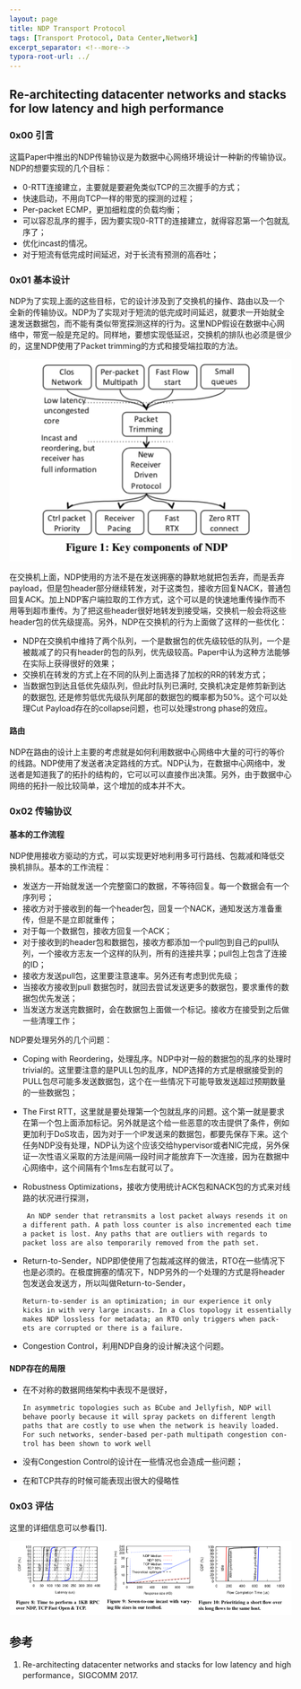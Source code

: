 ```yaml
---
layout: page
title: NDP Transport Protocol
tags: [Transport Protocol, Data Center,Network]
excerpt_separator: <!--more-->
typora-root-url: ../
---
```




## Re-architecting datacenter networks and stacks for low latency and high performance 



### 0x00 引言

  这篇Paper中推出的NDP传输协议是为数据中心网络环境设计一种新的传输协议。NDP的想要实现的几个目标：

* 0-RTT连接建立，主要就是要避免类似TCP的三次握手的方式；
* 快速启动，不用向TCP一样的带宽的探测的过程；
* Per-packet ECMP，更加细粒度的负载均衡；
* 可以容忍乱序的握手，因为要实现0-RTT的连接建立，就得容忍第一个包就乱序了；
* 优化incast的情况。
* 对于短流有低完成时间延迟，对于长流有预测的高吞吐；



### 0x01 基本设计

  NDP为了实现上面的这些目标，它的设计涉及到了交换机的操作、路由以及一个全新的传输协议。NDP为了实现对于短流的低完成时间延迟，就要求一开始就全速发送数据包，而不能有类似带宽探测这样的行为。这里NDP假设在数据中心网络中，带宽一般是充足的。同样地，要想实现低延迟，交换机的排队也必须是很少的，这里NDP使用了Packet trimming的方式和接受端拉取的方法。

![ndp-arch](/assets/img/ndp-arch.png)

   在交换机上面，NDP使用的方法不是在发送拥塞的静默地就把包丢弃，而是丢弃payload，但是包header部分继续转发，对于这类包，接收方回复NACK，普通包回复ACK。加上NDP客户端拉取的工作方式，这个可以是的快速地重传操作而不用等到超市重传。为了把这些header很好地转发到接受端，交换机一般会将这些header包的优先级提高。另外，NDP在交换机的行为上面做了这样的一些优化：

* NDP在交换机中维持了两个队列，一个是数据包的优先级较低的队列，一个是被裁减了的只有header的包的队列，优先级较高。Paper中认为这种方法能够在实际上获得很好的效果；
* 交换机在转发的方式上在不同的队列上面选择了加权的RR的转发方式；
* 当数据包到达且低优先级队列，但此时队列已满时, 交换机决定是修剪新到达的数据包, 还是修剪低优先级队列尾部的数据包的概率都为50%。这个可以处理Cut Payload存在的collapse问题，也可以处理strong phase的效应。

#### 路由

 NDP在路由的设计上主要的考虑就是如何利用数据中心网络中大量的可行的等价的线路。NDP使用了发送者决定路线的方式。NDP认为，在数据中心网络中，发送者是知道我了的拓扑的结构的，它可以可以直接作出决策。另外，由于数据中心网络的拓扑一般比较简单，这个增加的成本并不大。



### 0x02 传输协议

#### 基本的工作流程

  NDP使用接收方驱动的方式，可以实现更好地利用多可行路线、包裁减和降低交换机排队。基本的工作流程：

* 发送方一开始就发送一个完整窗口的数据，不等待回复。每一个数据会有一个序列号；
* 接收方对于接收到的每一个header包，回复一个NACK，通知发送方准备重传，但是不是立即就重传；
* 对于每一个数据包，接收方回复一个ACK；
* 对于接收到的header包和数据包，接收方都添加一个pull包到自己的pull队列，一个接收方志友一个这样的队列，所有的连接共享；pull包上包含了连接的ID；
* 接收方发送pull包，这里要注意速率。另外还有考虑到优先级；
* 当接收方接收到pull 数据包时，就回去尝试发送更多的数据包，要求重传的数据包优先发送；
* 当发送方发送完数据时，会在数据包上面做一个标记。接收方在接受到之后做一些清理工作；



NDP要处理另外的几个问题：

* Coping with Reordering，处理乱序。NDP中对一般的数据包的乱序的处理时trivial的。这里要注意的是PULL包的乱序，NDP选择的方式是根据接受到的PULL包尽可能多发送数据包，这个在一些情况下可能导致发送超过预期数量的一些数据包；

* The First RTT，这里就是要处理第一个包就乱序的问题。这个第一就是要求在第一个包上面添加标记。另外就是这个给一些恶意的攻击提供了条件，例如更加利于DoS攻击，因为对于一个IP发送来的数据包，都要先保存下来。这个任务NDP没有处理，NDP认为这个应该交给hypervisor或者NIC完成，另外保证一次性语义采取的方法是间隔一段时间才能放弃下一次连接，因为在数据中心网络中，这个间隔有个1ms左右就可以了。

* Robustness Optimizations，接收方使用统计ACK包和NACK包的方式来对线路的状况进行探测，

  ```
   An NDP sender that retransmits a lost packet always resends it on a different path. A path loss counter is also incremented each time a packet is lost. Any paths that are outliers with regards to packet loss are also temporarily removed from the path set.
  ```

* Return-to-Sender，NDP即使使用了包裁减这样的做法，RTO在一些情况下也是必须的。在极度拥塞的情况下，NDP另外的一个处理的方式是将header包发送会发送方，所以叫做Return-to-Sender，

  ```
  Return-to-sender is an optimization; in our experience it only kicks in with very large incasts. In a Clos topology it essentially makes NDP lossless for metadata; an RTO only triggers when pack- ets are corrupted or there is a failure.
  ```

* Congestion Control，利用NDP自身的设计解决这个问题。



#### NDP存在的局限

* 在不对称的数据网络架构中表现不是很好，

  ```
  In asymmetric topologies such as BCube and Jellyfish, NDP will behave poorly because it will spray packets on different length paths that are costly to use when the network is heavily loaded. For such networks, sender-based per-path multipath congestion con- trol has been shown to work well
  ```

* 没有Congestion Control的设计在一些情况也会造成一些问题；

* 在和TCP共存的时候可能表现出很大的侵略性





### 0x03 评估

 这里的详细信息可以参看[1].

![ndp-perf](/assets/img/ndp-perf.png)



## 参考

1. Re-architecting datacenter networks and stacks for low latency and high performance，SIGCOMM 2017.
